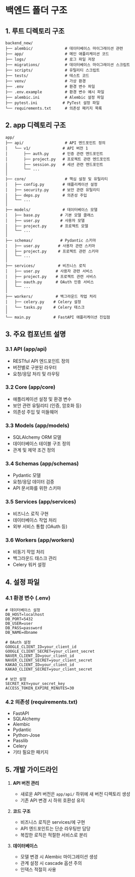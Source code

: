 # 백엔드 폴더 구조

## 1. 루트 디렉토리 구조

```
backend_new/
├── alembic/              # 데이터베이스 마이그레이션 관련
├── app/                  # 메인 애플리케이션 코드
├── logs/                 # 로그 파일 저장
├── migrations/           # 데이터베이스 마이그레이션 스크립트
├── scripts/              # 유틸리티 스크립트
├── tests/                # 테스트 코드
├── venv/                 # 가상 환경
├── .env                  # 환경 변수 파일
├── .env.example          # 환경 변수 예시 파일
├── alembic.ini           # Alembic 설정 파일
├── pytest.ini           # PyTest 설정 파일
└── requirements.txt      # 의존성 패키지 목록
```

## 2. app 디렉토리 구조

```
app/
├── api/                  # API 엔드포인트 정의
│   └── v1/              # API 버전 1
│       ├── auth.py      # 인증 관련 엔드포인트
│       ├── project.py   # 프로젝트 관련 엔드포인트
│       ├── session.py   # 세션 관련 엔드포인트
│       └── ...
│
├── core/                 # 핵심 설정 및 유틸리티
│   ├── config.py        # 애플리케이션 설정
│   ├── security.py      # 보안 관련 유틸리티
│   ├── deps.py          # 의존성 주입
│   └── ...
│
├── models/              # 데이터베이스 모델
│   ├── base.py         # 기본 모델 클래스
│   ├── user.py         # 사용자 모델
│   ├── project.py      # 프로젝트 모델
│   └── ...
│
├── schemas/            # Pydantic 스키마
│   ├── user.py        # 사용자 관련 스키마
│   ├── project.py     # 프로젝트 관련 스키마
│   └── ...
│
├── services/          # 비즈니스 로직
│   ├── user.py       # 사용자 관련 서비스
│   ├── project.py    # 프로젝트 관련 서비스
│   ├── oauth.py      # OAuth 인증 서비스
│   └── ...
│
├── workers/          # 백그라운드 작업 처리
│   ├── celery.py    # Celery 설정
│   └── tasks.py     # Celery 태스크
│
└── main.py          # FastAPI 애플리케이션 진입점
```

## 3. 주요 컴포넌트 설명

### 3.1 API (app/api)
- RESTful API 엔드포인트 정의
- 버전별로 구분된 라우터
- 요청/응답 처리 및 라우팅

### 3.2 Core (app/core)
- 애플리케이션 설정 및 환경 변수
- 보안 관련 유틸리티 (인증, 암호화 등)
- 의존성 주입 및 미들웨어

### 3.3 Models (app/models)
- SQLAlchemy ORM 모델
- 데이터베이스 테이블 구조 정의
- 관계 및 제약 조건 정의

### 3.4 Schemas (app/schemas)
- Pydantic 모델
- 요청/응답 데이터 검증
- API 문서화를 위한 스키마

### 3.5 Services (app/services)
- 비즈니스 로직 구현
- 데이터베이스 작업 처리
- 외부 서비스 통합 (OAuth 등)

### 3.6 Workers (app/workers)
- 비동기 작업 처리
- 백그라운드 태스크 관리
- Celery 워커 설정

## 4. 설정 파일

### 4.1 환경 변수 (.env)
```env
# 데이터베이스 설정
DB_HOST=localhost
DB_PORT=5432
DB_USER=user
DB_PASS=password
DB_NAME=dbname

# OAuth 설정
GOOGLE_CLIENT_ID=your_client_id
GOOGLE_CLIENT_SECRET=your_client_secret
NAVER_CLIENT_ID=your_client_id
NAVER_CLIENT_SECRET=your_client_secret
KAKAO_CLIENT_ID=your_client_id
KAKAO_CLIENT_SECRET=your_client_secret

# 보안 설정
SECRET_KEY=your_secret_key
ACCESS_TOKEN_EXPIRE_MINUTES=30
```

### 4.2 의존성 (requirements.txt)
- FastAPI
- SQLAlchemy
- Alembic
- Pydantic
- Python-Jose
- Passlib
- Celery
- 기타 필요한 패키지

## 5. 개발 가이드라인

1. **API 버전 관리**
   - 새로운 API 버전은 `app/api/` 하위에 새 버전 디렉토리 생성
   - 기존 API 변경 시 하위 호환성 유지

2. **코드 구조**
   - 비즈니스 로직은 services/에 구현
   - API 엔드포인트는 단순 라우팅만 담당
   - 복잡한 로직은 적절한 서비스로 분리

3. **데이터베이스**
   - 모델 변경 시 Alembic 마이그레이션 생성
   - 관계 설정 시 cascade 옵션 주의
   - 인덱스 적절히 사용

